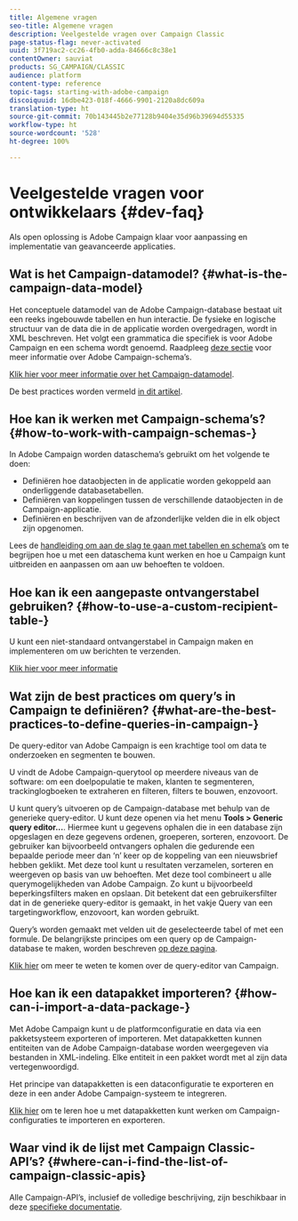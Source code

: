 ```yaml
---
title: Algemene vragen
seo-title: Algemene vragen
description: Veelgestelde vragen over Campaign Classic
page-status-flag: never-activated
uuid: 3f719ac2-cc26-4fb0-adda-84666c8c38e1
contentOwner: sauviat
products: SG_CAMPAIGN/CLASSIC
audience: platform
content-type: reference
topic-tags: starting-with-adobe-campaign
discoiquuid: 16dbe423-018f-4666-9901-2120a8dc609a
translation-type: ht
source-git-commit: 70b143445b2e77128b9404e35d96b39694d55335
workflow-type: ht
source-wordcount: '528'
ht-degree: 100%

---
```



# Veelgestelde vragen voor ontwikkelaars {#dev-faq}

Als open oplossing is Adobe Campaign klaar voor aanpassing en implementatie van geavanceerde applicaties.

## Wat is het Campaign-datamodel? {#what-is-the-campaign-data-model}

Het conceptuele datamodel van de Adobe Campaign-database bestaat uit een reeks ingebouwde tabellen en hun interactie. De fysieke en logische structuur van de data die in de applicatie worden overgedragen, wordt in XML beschreven. Het volgt een grammatica die specifiek is voor Adobe Campaign en een schema wordt genoemd. Raadpleeg [deze sectie](../../configuration/using/about-schema-edition.md) voor meer informatie over Adobe Campaign-schema’s.

[Klik hier voor meer informatie over het Campaign-datamodel](https://helpx.adobe.com/nl/campaign/kb/acc-datamodel.html).

De best practices worden vermeld [in dit artikel](https://helpx.adobe.com/nl/campaign/kb/acc-data-model-best-practices.html).

## Hoe kan ik werken met Campaign-schema’s? {#how-to-work-with-campaign-schemas-}

In Adobe Campaign worden dataschema’s gebruikt om het volgende te doen:

* Definiëren hoe dataobjecten in de applicatie worden gekoppeld aan onderliggende databasetabellen.
* Definiëren van koppelingen tussen de verschillende dataobjecten in de Campaign-applicatie.
* Definiëren en beschrijven van de afzonderlijke velden die in elk object zijn opgenomen.

Lees de [handleiding om aan de slag te gaan met tabellen en schema’s](../../configuration/using/about-schema-edition.md) om te begrijpen hoe u met een dataschema kunt werken en hoe u Campaign kunt uitbreiden en aanpassen om aan uw behoeften te voldoen.

## Hoe kan ik een aangepaste ontvangerstabel gebruiken? {#how-to-use-a-custom-recipient-table-}

U kunt een niet-standaard ontvangerstabel in Campaign maken en implementeren om uw berichten te verzenden.

[Klik hier voor meer informatie](../../configuration/using/about-custom-recipient-table.md)

## Wat zijn de best practices om query’s in Campaign te definiëren? {#what-are-the-best-practices-to-define-queries-in-campaign-}

De query-editor van Adobe Campaign is een krachtige tool om data te onderzoeken en segmenten te bouwen.

U vindt de Adobe Campaign-querytool op meerdere niveaus van de software: om een doelpopulatie te maken, klanten te segmenteren, trackinglogboeken te extraheren en filteren, filters te bouwen, enzovoort.

U kunt query’s uitvoeren op de Campaign-database met behulp van de generieke query-editor. U kunt deze openen via het menu **Tools > Generic query editor...**. Hiermee kunt u gegevens ophalen die in een database zijn opgeslagen en deze gegevens ordenen, groeperen, sorteren, enzovoort. De gebruiker kan bijvoorbeeld ontvangers ophalen die gedurende een bepaalde periode meer dan ‘n’ keer op de koppeling van een nieuwsbrief hebben geklikt. Met deze tool kunt u resultaten verzamelen, sorteren en weergeven op basis van uw behoeften. Met deze tool combineert u alle querymogelijkheden van Adobe Campaign. Zo kunt u bijvoorbeeld beperkingsfilters maken en opslaan. Dit betekent dat een gebruikersfilter dat in de generieke query-editor is gemaakt, in het vakje Query van een targetingworkflow, enzovoort, kan worden gebruikt.

Query’s worden gemaakt met velden uit de geselecteerde tabel of met een formule. De belangrijkste principes om een query op de Campaign-database te maken, worden beschreven [op deze pagina](../../platform/using/about-queries-in-campaign.md).

[Klik hier](../../workflow/using/query.md) om meer te weten te komen over de query-editor van Campaign.

## Hoe kan ik een datapakket importeren? {#how-can-i-import-a-data-package-}

Met Adobe Campaign kunt u de platformconfiguratie en data via een pakketsysteem exporteren of importeren. Met datapakketten kunnen entiteiten van de Adobe Campaign-database worden weergegeven via bestanden in XML-indeling. Elke entiteit in een pakket wordt met al zijn data vertegenwoordigd.

Het principe van datapakketten is een dataconfiguratie te exporteren en deze in een ander Adobe Campaign-systeem te integreren.

[Klik hier](../../platform/using/working-with-data-packages.md) om te leren hoe u met datapakketten kunt werken om Campaign-configuraties te importeren en exporteren.

## Waar vind ik de lijst met Campaign Classic-API’s? {#where-can-i-find-the-list-of-campaign-classic-apis}

Alle Campaign-API’s, inclusief de volledige beschrijving, zijn beschikbaar in deze [specifieke documentatie](https://docs.adobe.com/content/help/en/campaign-classic/technicalresources/api/index.html).
